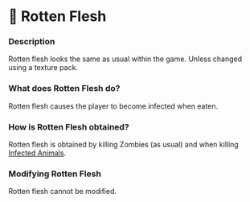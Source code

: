 # 🍖 Rotten Flesh

### Description

Rotten flesh looks the same as usual within the game. Unless changed using a texture pack.

### What does Rotten Flesh do?

Rotten flesh causes the player to become infected when eaten.

### How is Rotten Flesh obtained?

Rotten flesh is obtained by killing Zombies (as usual) and when killing [Infected Animals](../systems/infected-animals.md).

### Modifying Rotten Flesh

Rotten flesh cannot be modified.
